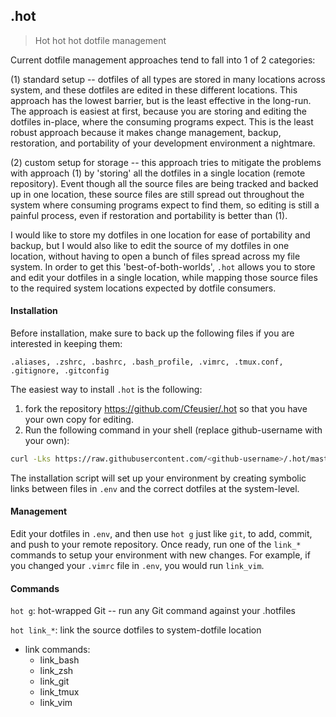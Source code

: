 ## .hot

> Hot hot hot dotfile management

Current dotfile management approaches tend to fall into 1 of 2 categories:

(1) standard setup -- dotfiles of all types are stored in many locations across system, and these dotfiles are edited in these different locations. This approach has the lowest barrier, but is the least effective in the long-run. The approach is easiest at first, because you are storing and editing the dotfiles in-place, where the consuming programs expect. This is the least robust approach because it makes change management, backup, restoration, and portability of your development environment a nightmare.

(2) custom setup for storage -- this approach tries to mitigate the problems with approach (1) by 'storing' all the dotfiles in a single location (remote repository). Event though all the source files are being tracked and backed up in one location, these source files are still spread out throughout the system where consuming programs expect to find them, so editing is still a painful process, even if restoration and portability is better than (1).

I would like to store my dotfiles in one location for ease of portability and backup, but I would also like to edit the source of my dotfiles in one location, without having to open a bunch of files spread across my file system. In order to get this 'best-of-both-worlds', `.hot` allows you to store and edit your dotfiles in a single location, while mapping those source files to the required system locations expected by dotfile consumers.

#### Installation

Before installation, make sure to back up the following files if you are interested in keeping them:

`.aliases, .zshrc, .bashrc, .bash_profile, .vimrc, .tmux.conf, .gitignore, .gitconfig`

The easiest way to install `.hot` is the following:
1. fork the repository https://github.com/Cfeusier/.hot so that you have your own copy for editing.
2. Run the following command in your shell (replace github-username with your own):

```sh
curl -Lks https://raw.githubusercontent.com/<github-username>/.hot/master/.bin/hot.sh | /bin/bash -s -- install
```

The installation script will set up your environment by creating symbolic links between files in `.env` and the correct dotfiles at the system-level.

#### Management

Edit your dotfiles in `.env`, and then use `hot g` just like `git`, to add, commit, and push to your remote repository. Once ready, run one of the `link_*` commands to setup your environment with new changes. For example, if you changed your `.vimrc` file in `.env`, you would run `link_vim`.

#### Commands

`hot g`: hot-wrapped Git -- run any Git command against your .hotfiles

`hot link_*`: link the source dotfiles to system-dotfile location

  - link commands:
    - link_bash
    - link_zsh
    - link_git
    - link_tmux
    - link_vim

